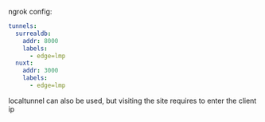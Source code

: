 ngrok config:

```yml
tunnels:
  surrealdb:
    addr: 8000
    labels:
      - edge=lmp
  nuxt:
    addr: 3000
    labels:
      - edge=lmp
```

localtunnel can also be used, but visiting the site requires to enter the client ip
